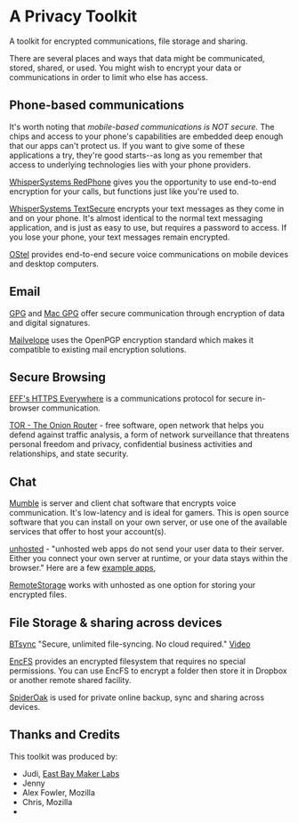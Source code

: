 A Privacy Toolkit
================

A toolkit for encrypted communications, file storage and sharing.

There are several places and ways that data might be communicated, stored, shared, or used. You might wish to encrypt your data or communications in order to limit who else has access. 

## Phone-based communications ##

It's worth noting that *mobile-based communications is NOT secure.* The chips and access to your phone's capabilities are embedded deep enough that our apps can't protect us. If you want to give some of these applications a try, they're good starts--as long as you remember that access to underlying technologies lies with your phone providers.

[WhisperSystems RedPhone](https://whispersystems.org/) gives you the opportunity to use end-to-end encryption for your calls, but functions just like you're used to.

[WhisperSystems TextSecure](https://whispersystems.org/) encrypts your text messages as they come in and on your phone. It's almost identical to the normal text messaging application, and is just as easy to use, but requires a password to access. If you lose your phone, your text messages remain encrypted.

[OStel](https://ostel.co/about) provides end-to-end secure voice communications on mobile devices and desktop computers.

    
## Email ##

[GPG](https://www.gnupg.org/) and [Mac  GPG](https://gpgtools.org/) offer secure communication through encryption of data and digital signatures.

[Mailvelope](http://www.mailvelope.com/) uses the OpenPGP encryption standard which makes it compatible to existing mail encryption solutions.

## Secure Browsing ##

[EFF's HTTPS Everywhere](https://www.eff.org/https-everywhere) is a communications protocol for secure in-browser communication.

[TOR - The Onion Router](https://www.torproject.org/) - free software, open network that helps you defend against traffic analysis, a form of network surveillance that threatens personal freedom and privacy, confidential business activities and relationships, and state security.


## Chat ##

[Mumble](https://mumble.sourceforge.net/) is server and client chat software that encrypts voice communication. It's low-latency and is ideal for gamers. This is open source software that you can install on your own server, or use one of the available services that offer to host your account(s).

[unhosted](https://unhosted.org) - "unhosted web apps do not send your user data to their server. Either you connect your own server at runtime, or your data stays within the browser." Here are a few [example apps](https://unhosted.org/apps/), 

[RemoteStorage](http://remotestorage.io/) works with unhosted as one option for storing your encrypted files. 


## File Storage & sharing across devices ##

[BTsync](http://www.bittorrent.com/sync/downloads) "Secure, unlimited file-syncing. No cloud required." [Video](https://www.youtube.com/watch?v=044jIZfnyqQ)

[EncFS](http://www.arg0.net/encfs) provides an encrypted filesystem that requires no special permissions. You can use EncFS to encrypt a folder then store it in Dropbox or another remote shared facility.

[SpiderOak](http://spideroak.com) is used for private online backup, sync and sharing across devices.


## Thanks and Credits ##

This toolkit was produced by:
* Judi, [East Bay Maker Labs](https://ebmakerlabs.com)
* Jenny
* Alex Fowler, Mozilla
* Chris, Mozilla
* 
